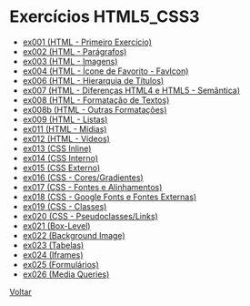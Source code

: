 # Exercícios HTML5_CSS3

<ul>
    <li><a href="https://kryotsz.github.io/Exercicios_Curso_em_Video/HTML5_CSS3/Exercicios/ex001">ex001 (HTML - Primeiro Exercício)</a></li>
    <li><a href="https://kryotsz.github.io/Exercicios_Curso_em_Video/HTML5_CSS3/Exercicios/ex002">ex002 (HTML - Parágrafos)</a></li>
    <li><a href="https://kryotsz.github.io/Exercicios_Curso_em_Video/HTML5_CSS3/Exercicios/ex003">ex003 (HTML - Imagens)</a></li>
    <li><a href="https://kryotsz.github.io/Exercicios_Curso_em_Video/HTML5_CSS3/Exercicios/ex004">ex004 (HTML - Ícone de Favorito - FavIcon)</a></li>
    <li><a href="https://kryotsz.github.io/Exercicios_Curso_em_Video/HTML5_CSS3/Exercicios/ex006">ex006 (HTML - Hierarquia de Títulos)</a></li>
    <li><a href="https://kryotsz.github.io/Exercicios_Curso_em_Video/HTML5_CSS3/Exercicios/ex007">ex007 (HTML - Diferenças HTML4 e HTML5 - Semântica)</a></li>
    <li><a href="https://kryotsz.github.io/Exercicios_Curso_em_Video/HTML5_CSS3/Exercicios/ex008">ex008 (HTML - Formatação de Textos)</a></li>
    <li><a href="https://kryotsz.github.io/Exercicios_Curso_em_Video/HTML5_CSS3/Exercicios/ex008b">ex008b (HTML - Outras Formatações)</a></li>
    <li><a href="https://kryotsz.github.io/Exercicios_Curso_em_Video/HTML5_CSS3/Exercicios/ex009">ex009 (HTML - Listas)</a></li>
    <li><a href="https://kryotsz.github.io/Exercicios_Curso_em_Video/HTML5_CSS3/Exercicios/ex011">ex011 (HTML - Mídias)</a></li>
    <li><a href="https://kryotsz.github.io/Exercicios_Curso_em_Video/HTML5_CSS3/Exercicios/ex012">ex012 (HTML - Vídeos)</a></li>
    <li><a href="https://kryotsz.github.io/Exercicios_Curso_em_Video/HTML5_CSS3/Exercicios/ex013">ex013 (CSS Inline)</a></li>
    <li><a href="https://kryotsz.github.io/Exercicios_Curso_em_Video/HTML5_CSS3/Exercicios/ex014">ex014 (CSS Interno)</a></li>
    <li><a href="https://kryotsz.github.io/Exercicios_Curso_em_Video/HTML5_CSS3/Exercicios/ex015">ex015 (CSS Externo)</a></li>
    <li><a href="https://kryotsz.github.io/Exercicios_Curso_em_Video/HTML5_CSS3/Exercicios/ex016">ex016 (CSS - Cores/Gradientes)</a></li>
    <li><a href="https://kryotsz.github.io/Exercicios_Curso_em_Video/HTML5_CSS3/Exercicios/ex017">ex017 (CSS - Fontes e Alinhamentos)</a></li>
    <li><a href="https://kryotsz.github.io/Exercicios_Curso_em_Video/HTML5_CSS3/Exercicios/ex018">ex018 (CSS - Google Fonts e Fontes Externas)</a></li>
    <li><a href="https://kryotsz.github.io/Exercicios_Curso_em_Video/HTML5_CSS3/Exercicios/ex019">ex019 (CSS - Classes)</a></li>
    <li><a href="https://kryotsz.github.io/Exercicios_Curso_em_Video/HTML5_CSS3/Exercicios/ex020">ex020 (CSS - Pseudoclasses/Links)</a></li>
    <li><a href="https://kryotsz.github.io/Exercicios_Curso_em_Video/HTML5_CSS3/Exercicios/ex021">ex021 (Box-Level)</a></li>
    <li><a href="https://kryotsz.github.io/Exercicios_Curso_em_Video/HTML5_CSS3/Exercicios/ex022">ex022 (Background Image)</a></li>
    <li><a href="https://kryotsz.github.io/Exercicios_Curso_em_Video/HTML5_CSS3/Exercicios/ex023">ex023 (Tabelas)</a></li>
    <li><a href="https://kryotsz.github.io/Exercicios_Curso_em_Video/HTML5_CSS3/Exercicios/ex024">ex024 (Iframes)</a></li>
    <li><a href="https://kryotsz.github.io/Exercicios_Curso_em_Video/HTML5_CSS3/Exercicios/ex025">ex025 (Formulários)</a></li>
    <li><a href="https://kryotsz.github.io/Exercicios_Curso_em_Video/HTML5_CSS3/Exercicios/ex026">ex026 (Media Queries)</a></li>
</ul>

<a href="https://kryotsz.github.io/Exercicios_Curso_em_Video/HTML5_CSS3/">Voltar</a>